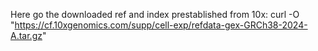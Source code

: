 Here go the downloaded ref and index prestablished from 10x:
curl -O "https://cf.10xgenomics.com/supp/cell-exp/refdata-gex-GRCh38-2024-A.tar.gz"
